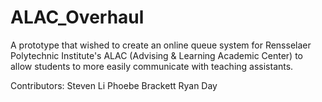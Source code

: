 # ALAC_Overhaul
A prototype that wished to create an online queue system for Rensselaer Polytechnic Institute's ALAC (Advising &amp; Learning Academic Center) to allow students to more easily communicate with teaching assistants. 

Contributors:
  Steven Li
  Phoebe Brackett
  Ryan Day
